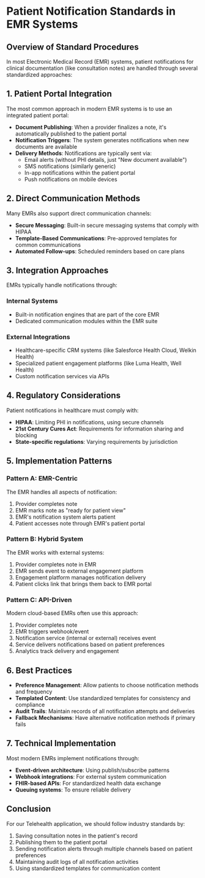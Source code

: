 # Patient Notification Standards in EMR Systems

## Overview of Standard Procedures

In most Electronic Medical Record (EMR) systems, patient notifications for clinical documentation (like consultation notes) are handled through several standardized approaches:

## 1. Patient Portal Integration

The most common approach in modern EMR systems is to use an integrated patient portal:

- **Document Publishing**: When a provider finalizes a note, it's automatically published to the patient portal
- **Notification Triggers**: The system generates notifications when new documents are available
- **Delivery Methods**: Notifications are typically sent via:
  - Email alerts (without PHI details, just "New document available")
  - SMS notifications (similarly generic)
  - In-app notifications within the patient portal
  - Push notifications on mobile devices

## 2. Direct Communication Methods

Many EMRs also support direct communication channels:

- **Secure Messaging**: Built-in secure messaging systems that comply with HIPAA
- **Template-Based Communications**: Pre-approved templates for common communications
- **Automated Follow-ups**: Scheduled reminders based on care plans

## 3. Integration Approaches

EMRs typically handle notifications through:

### Internal Systems
- Built-in notification engines that are part of the core EMR
- Dedicated communication modules within the EMR suite

### External Integrations
- Healthcare-specific CRM systems (like Salesforce Health Cloud, Welkin Health)
- Specialized patient engagement platforms (like Luma Health, Well Health)
- Custom notification services via APIs

## 4. Regulatory Considerations

Patient notifications in healthcare must comply with:

- **HIPAA**: Limiting PHI in notifications, using secure channels
- **21st Century Cures Act**: Requirements for information sharing and blocking
- **State-specific regulations**: Varying requirements by jurisdiction

## 5. Implementation Patterns

### Pattern A: EMR-Centric
The EMR handles all aspects of notification:
1. Provider completes note
2. EMR marks note as "ready for patient view"
3. EMR's notification system alerts patient
4. Patient accesses note through EMR's patient portal

### Pattern B: Hybrid System
The EMR works with external systems:
1. Provider completes note in EMR
2. EMR sends event to external engagement platform
3. Engagement platform manages notification delivery
4. Patient clicks link that brings them back to EMR portal

### Pattern C: API-Driven
Modern cloud-based EMRs often use this approach:
1. Provider completes note
2. EMR triggers webhook/event
3. Notification service (internal or external) receives event
4. Service delivers notifications based on patient preferences
5. Analytics track delivery and engagement

## 6. Best Practices

- **Preference Management**: Allow patients to choose notification methods and frequency
- **Templated Content**: Use standardized templates for consistency and compliance
- **Audit Trails**: Maintain records of all notification attempts and deliveries
- **Fallback Mechanisms**: Have alternative notification methods if primary fails

## 7. Technical Implementation

Most modern EMRs implement notifications through:

- **Event-driven architecture**: Using publish/subscribe patterns
- **Webhook integrations**: For external system communication
- **FHIR-based APIs**: For standardized health data exchange
- **Queuing systems**: To ensure reliable delivery

## Conclusion

For our Telehealth application, we should follow industry standards by:

1. Saving consultation notes in the patient's record
2. Publishing them to the patient portal
3. Sending notification alerts through multiple channels based on patient preferences
4. Maintaining audit logs of all notification activities
5. Using standardized templates for communication content
